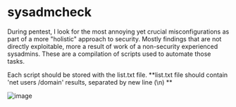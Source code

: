 # sysadmcheck
During pentest, I look for the most annoying yet crucial misconfigurations as part of a more "holistic" approach to security. Mostly findings that are not directly exploitable, more a result of work of a non-security experienced sysadmins. These are a compilation of scripts used to automate those tasks.

Each script should be stored with the list.txt file.
**list.txt file should contain 'net users /domain' results, separated by new line (\n)
**

![image](https://github.com/popalltheshells/sysadmcheck/assets/6753178/c1068844-d566-45da-a37d-84cba2c08708)
